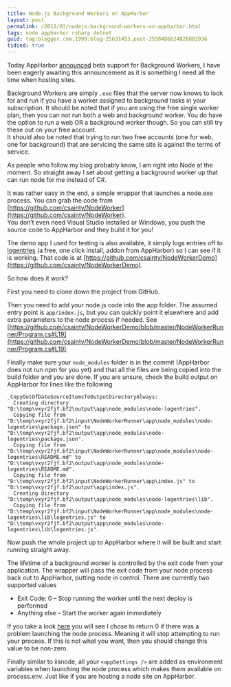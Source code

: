 ```yaml
---
title: Node.js Background Workers on AppHarbor
layout: post
permalink: /2012/03/nodejs-background-workers-on-appharbor.html
tags: node appharbor csharp dotnet
guid: tag:blogger.com,1999:blog-25631453.post-2558486624826802936
tidied: true
---
```


Today AppHarbor [announced](http://blog.appharbor.com/2012/03/08/background-workers-in-beta) beta support for Background Workers, I have been eagerly awaiting this announcement as it is something I need all the time when hosting sites.  

<!-- more -->

Background Workers are simply `.exe` files that the server now knows to look for and run if you have a worker assigned to background tasks in your subscription. It should be noted that if you are using the free single worker plan, then you can not run both a web and background worker. You do have the option to run a web OR a background worker though. So you can still try these out on your free account.  
It should also be noted that trying to run two free accounts (one for web, one for background) that are servicing the same site is against the terms of service.  

As people who follow my blog probably know, I am right into Node at the moment. So straight away I set about getting a background worker up that can run node for me instead of C#.  

It was rather easy in the end, a simple wrapper that launches a node.exe process. You can grab the code from [https://github.com/csainty/NodeWorker](https://github.com/csainty/NodeWorker).  
You don’t even need Visual Studio installed or Windows, you push the source code to AppHarbor and they build it for you!  

The demo app I used for testing is also available, it simply logs entries off to [logentries](http://logentries.com/) (a free, one click install, addon from AppHarbor) so I can see if it is working. That code is at [https://github.com/csainty/NodeWorkerDemo](https://github.com/csainty/NodeWorkerDemo).  

So how does it work?  

First you need to clone down the project from GitHub.  

Then you need to add your node.js code into the app folder. The assumed entry point is `app/index.js`, but you can quickly point it elsewhere and add extra parameters to the node process if needed.   See [https://github.com/csainty/NodeWorkerDemo/blob/master/NodeWorkerRunner/Program.cs#L19](https://github.com/csainty/NodeWorkerDemo/blob/master/NodeWorkerRunner/Program.cs#L19)  

Finally make sure your `node_modules` folder is in the commit (AppHarbor does not run npm for you yet) and that all the files are being copied into the build folder and you are done.   If you are unsure, check the build output on AppHarbor for lines like the following  

```
_CopyOutOfDateSourceItemsToOutputDirectoryAlways:
  Creating directory "D:\temp\vxyr2fjf.bf2\output\app\node_modules\node-logentries".
  Copying file from "D:\temp\vxyr2fjf.bf2\input\NodeWorkerRunner\app\node_modules\node-logentries\package.json" to "D:\temp\vxyr2fjf.bf2\output\app\node_modules\node-logentries\package.json".
  Copying file from "D:\temp\vxyr2fjf.bf2\input\NodeWorkerRunner\app\node_modules\node-logentries\README.md" to "D:\temp\vxyr2fjf.bf2\output\app\node_modules\node-logentries\README.md".
  Copying file from "D:\temp\vxyr2fjf.bf2\input\NodeWorkerRunner\app\index.js" to "D:\temp\vxyr2fjf.bf2\output\app\index.js".
  Creating directory "D:\temp\vxyr2fjf.bf2\output\app\node_modules\node-logentries\lib".
  Copying file from "D:\temp\vxyr2fjf.bf2\input\NodeWorkerRunner\app\node_modules\node-logentries\lib\logentries.js" to "D:\temp\vxyr2fjf.bf2\output\app\node_modules\node-logentries\lib\logentries.js".
```  
  
Now push the whole project up to AppHarbor where it will be built and start running straight away.  

The lifetime of a background worker is controlled by the exit code from your application. The wrapper will pass the exit code from your node process back out to AppHarbor, putting node in control. There are currently two supported values

* Exit Code: 0 – Stop running the worker until the next deploy is performed
* Anything else – Start the worker again immediately   

If you take a look [here](https://github.com/csainty/NodeWorkerDemo/blob/master/NodeWorkerRunner/Program.cs#L40) you will see I chose to return 0 if there was a problem launching the node process. Meaning it will stop attempting to run your process. If this is not what you want, then you should change this value to be non-zero.  

Finally similar to iisnode, all your `<appSettings />` are added as environment variables when launching the node process which makes them available on process.env. Just like if you are hosting a node site on AppHarbor.  

